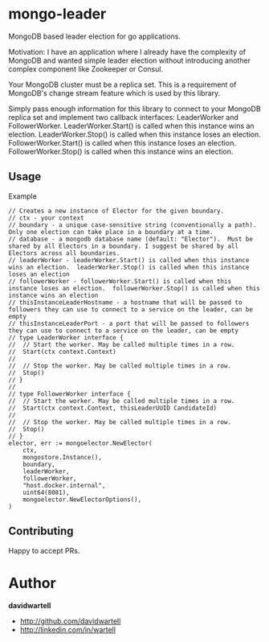 # mongo-leader

MongoDB based leader election for go applications.

Motivation: I have an application where I already have the complexity of MongoDB and wanted simple 
leader election without introducing another complex component like Zookeeper or Consul.

Your MongoDB cluster must be a replica set.  This is a requirement of MongoDB's change stream feature
which is used by this library.

Simply pass enough information for this library to connect to your MongoDB replica set and implement two callback 
interfaces: LeaderWorker and FollowerWorker.  LeaderWorker.Start() is called when this instance wins an election.
LeaderWorker.Stop() is called when this instance loses an election.  FollowerWorker.Start() is called when this
instance loses an election.  FollowerWorker.Stop() is called when this instance wins an election.

## Usage

Example
```
// Creates a new instance of Elector for the given boundary.
// ctx - your context
// boundary - a unique case-sensitive string (conventionally a path). Only one election can take place in a boundary at a time.
// database - a mongodb database name (default: "Elector").  Must be shared by all Electors in a boundary. I suggest be shared by all Electors across all boundaries.
// leaderWorker - leaderWorker.Start() is called when this instance wins an election.  leaderWorker.Stop() is called when this instance loses an election
// followerWorker - followerWorker.Start() is called when this instance loses an election.  followerWorker.Stop() is called when this instance wins an election
// thisInstanceLeaderHostname - a hostname that will be passed to followers they can use to connect to a service on the leader, can be empty
// thisInstanceLeaderPort - a port that will be passed to followers they can use to connect to a service on the leader, can be empty
// type LeaderWorker interface {
// 	// Start the worker. May be called multiple times in a row.
// 	Start(ctx context.Context)
// 
// 	// Stop the worker. May be called multiple times in a row.
// 	Stop()
// }
// 
// type FollowerWorker interface {
// 	// Start the worker. May be called multiple times in a row.
// 	Start(ctx context.Context, thisLeaderUUID CandidateId)
// 
// 	// Stop the worker. May be called multiple times in a row.
// 	Stop()
// }
elector, err := mongoelector.NewElector(
    ctx,  
    mongostore.Instance(),
    boundary,
    leaderWorker,
    followerWorker,
    "host.docker.internal",
    uint64(8081),
    mongoelector.NewElectorOptions(),
)
```

## Contributing

Happy to accept PRs.

# Author

**davidwartell**

* <http://github.com/davidwartell>
* <http://linkedin.com/in/wartell>
